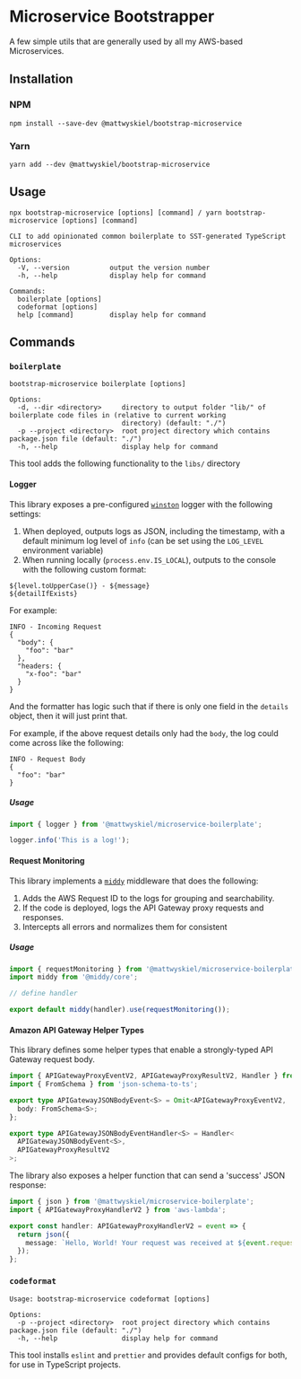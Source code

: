 # Microservice Bootstrapper

A few simple utils that are generally used by all my AWS-based Microservices.

## Installation

### NPM

```
npm install --save-dev @mattwyskiel/bootstrap-microservice
```

### Yarn

```
yarn add --dev @mattwyskiel/bootstrap-microservice
```

## Usage

```
npx bootstrap-microservice [options] [command] / yarn bootstrap-microservice [options] [command]

CLI to add opinionated common boilerplate to SST-generated TypeScript microservices

Options:
  -V, --version          output the version number
  -h, --help             display help for command

Commands:
  boilerplate [options]
  codeformat [options]
  help [command]         display help for command
```

## Commands

### `boilerplate`

```
bootstrap-microservice boilerplate [options]

Options:
  -d, --dir <directory>     directory to output folder "lib/" of boilerplate code files in (relative to current working
                            directory) (default: "./")
  -p --project <directory>  root project directory which contains package.json file (default: "./")
  -h, --help                display help for command
```

This tool adds the following functionality to the `libs/` directory

#### Logger

This library exposes a pre-configured [`winston`](https://github.com/winstonjs/winston) logger with
the following settings:

1. When deployed, outputs logs as JSON, including the timestamp, with a default minimum log level of
   `info` (can be set using the `LOG_LEVEL` environment variable)
2. When running locally (`process.env.IS_LOCAL`), outputs to the console with the following custom
   format:

```
${level.toUpperCase()} - ${message}
${detailIfExists}
```

For example:

```
INFO - Incoming Request
{
  "body": {
    "foo": "bar"
  },
  "headers: {
    "x-foo": "bar"
  }
}
```

And the formatter has logic such that if there is only one field in the `details` object, then it
will just print that.

For example, if the above request details only had the `body`, the log could come across like the
following:

```
INFO - Request Body
{
  "foo": "bar"
}
```

##### Usage

```typescript
import { logger } from '@mattwyskiel/microservice-boilerplate';

logger.info('This is a log!');
```

#### Request Monitoring

This library implements a [`middy`](https://github.com/middyjs/middy) middleware that does the
following:

1. Adds the AWS Request ID to the logs for grouping and searchability.
2. If the code is deployed, logs the API Gateway proxy requests and responses.
3. Intercepts all errors and normalizes them for consistent

##### Usage

```typescript
import { requestMonitoring } from '@mattwyskiel/microservice-boilerplate';
import middy from '@middy/core';

// define handler

export default middy(handler).use(requestMonitoring());
```

#### Amazon API Gateway Helper Types

This library defines some helper types that enable a strongly-typed API Gateway request body.

```typescript
import { APIGatewayProxyEventV2, APIGatewayProxyResultV2, Handler } from 'aws-lambda';
import { FromSchema } from 'json-schema-to-ts';

export type APIGatewayJSONBodyEvent<S> = Omit<APIGatewayProxyEventV2, 'body'> & {
  body: FromSchema<S>;
};

export type APIGatewayJSONBodyEventHandler<S> = Handler<
  APIGatewayJSONBodyEvent<S>,
  APIGatewayProxyResultV2
>;
```

The library also exposes a helper function that can send a 'success' JSON response:

```typescript
import { json } from '@mattwyskiel/microservice-boilerplate';
import { APIGatewayProxyHandlerV2 } from 'aws-lambda';

export const handler: APIGatewayProxyHandlerV2 = event => {
  return json({
    message: `Hello, World! Your request was received at ${event.requestContext.time}.`,
  });
};
```

### `codeformat`

```
Usage: bootstrap-microservice codeformat [options]

Options:
  -p --project <directory>  root project directory which contains package.json file (default: "./")
  -h, --help                display help for command
```

This tool installs `eslint` and `prettier` and provides default configs for both, for use in
TypeScript projects.
